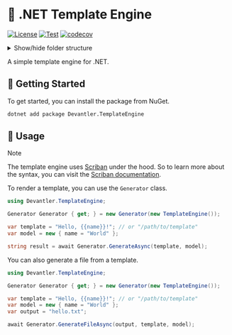 # 📄 .NET Template Engine

[![License](https://img.shields.io/badge/License-Apache_2.0-blue.svg)](https://opensource.org/licenses/Apache-2.0)
[![Test](https://github.com/devantler/dotnet-template-engine/actions/workflows/test.yaml/badge.svg)](https://github.com/devantler/dotnet-template-engine/actions/workflows/test.yaml)
[![codecov](https://codecov.io/gh/devantler/dotnet-template-engine/graph/badge.svg?token=RhQPb4fE7z)](https://codecov.io/gh/devantler/dotnet-template-engine)

<details>
  <summary>Show/hide folder structure</summary>

<!-- readme-tree start -->

```
.
├── .github
│   └── workflows
├── src
│   └── Devantler.TemplateEngine
└── tests
    └── Devantler.TemplateEngine.Tests.Unit
        ├── GeneratorTests
        └── assets
            └── templates

9 directories
```

<!-- readme-tree end -->

</details>

A simple template engine for .NET.

## 🚀 Getting Started

To get started, you can install the package from NuGet.

```bash
dotnet add package Devantler.TemplateEngine
```

## 📝 Usage

> [!NOTE]
> The template engine uses [Scriban](https://github.com/scriban/scriban) under the hood. So to learn more about the syntax, you can visit the [Scriban documentation](https://github.com/scriban/scriban/blob/master/doc/language.md).

To render a template, you can use the `Generator` class.

```csharp
using Devantler.TemplateEngine;

Generator Generator { get; } = new Generator(new TemplateEngine());

var template = "Hello, {{name}}!"; // or "/path/to/template"
var model = new { name = "World" };

string result = await Generator.GenerateAsync(template, model);
```

You can also generate a file from a template.

```csharp
using Devantler.TemplateEngine;

Generator Generator { get; } = new Generator(new TemplateEngine());

var template = "Hello, {{name}}!"; // or "/path/to/template"
var model = new { name = "World" };
var output = "hello.txt";

await Generator.GenerateFileAsync(output, template, model);
```
